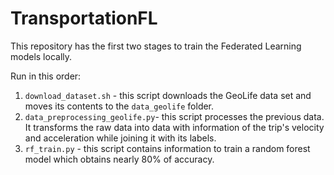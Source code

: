 # TransportationFL

This repository has the first two stages to train the Federated Learning models locally.

Run in this order:

1. `download_dataset.sh` - this script downloads the GeoLife data set and moves its contents to the `data_geolife` folder.
2. `data_preprocessing_geolife.py`- this script processes the previous data. It transforms the raw data into data with information of the trip's velocity and acceleration while joining it with its labels. 
3. `rf_train.py` - this script contains information to train a random forest model which obtains nearly 80% of accuracy.

